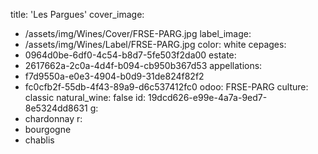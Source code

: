 title: 'Les Pargues'
cover_image:
  - /assets/img/Wines/Cover/FRSE-PARG.jpg
label_image:
  - /assets/img/Wines/Label/FRSE-PARG.jpg
color: white
cepages:
  - 0964d0be-6df0-4c54-b8d7-5fe503f2da00
estate:
  - 2617662a-2c0a-4d4f-b094-cb950b367d53
appellations:
  - f7d9550a-e0e3-4904-b0d9-31de824f82f2
  - fc0cfb2f-55db-4f43-89a9-d6c537412fc0
odoo: FRSE-PARG
culture: classic
natural_wine: false
id: 19dcd626-e99e-4a7a-9ed7-8e5324dd8631
g:
  - chardonnay
r:
  - bourgogne
  - chablis
